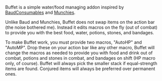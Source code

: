 Buffet is a simple water/food managing addon inspired by
[BaudConsumables](http://wow.curse.com/downloads/details/5827/) and
[Munchies](http://www.wowinterface.com/downloads/info8174-Munchies.html).

Unlike Baud and Munchies, Buffet does not swap items on the action bar (the
noise bothered me).  Instead it edits macros on the fly (out of combat) to
provide you with the best food, water, potions, stones, and bandages.

To make Buffet work, you must provide two macros, "AutoHP" and "AutoMP".  Drop
these on your action bar like any other macro, Buffet will change the macros as
needed to provide you with food and drink out of combat, potions and stones in
combat, and bandages on shift (HP macro only, of course).  Buffet will always
pick the smaller stack if equal-strength items are found.  Conjured items will
always be preferred over permanent ones.
